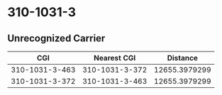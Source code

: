 # 310-1031-3
## Unrecognized Carrier


| CGI | Nearest CGI | Distance |
|-----|-------------|----------|
| 310-1031-3-463 | 310-1031-3-372 | 12655.3979299 |
| 310-1031-3-372 | 310-1031-3-463 | 12655.3979299 |
